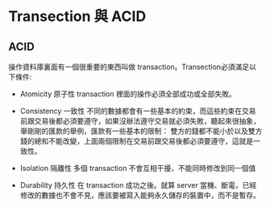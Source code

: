 
# Transection 與 ACID

## ACID

操作資料庫裏面有一個很重要的東西叫做 transaction。Transection必須滿足以下條件:

* Atomicity 原子性
transaction 裡面的操作必須全部成功或全部失敗。

* Consistency 一致性
不同的數據都會有一些基本的約束，而這些約束在交易前跟交易後都必須要遵守，如果沒辦法遵守交易就必須失敗，聽起來很抽象，舉剛剛的匯款的舉例，匯款有一些基本的限制：
雙方的錢都不能小於以及雙方錢的總和不能改變，上面兩個限制在交易前跟交易後都必須要遵守，這就是一致性。

* Isolation 隔離性
多個 transaction 不會互相干擾，不能同時修改到同一個值

* Durability 持久性
在 transaction 成功之後。就算 server 當機、斷電，已經修改的數據也不會不見，應該要被寫入能夠永久儲存的裝置中，而不是暫存。


